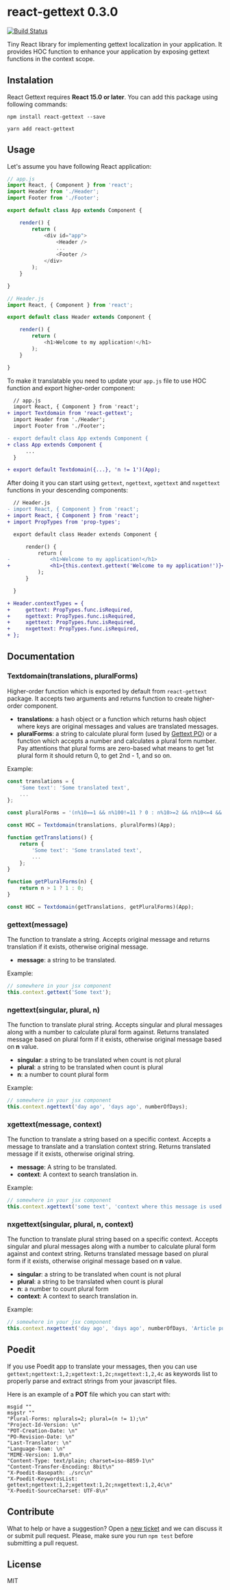 # react-gettext 0.3.0

[![Build Status](https://travis-ci.org/eugene-manuilov/react-gettext.svg?branch=master)](https://travis-ci.org/eugene-manuilov/react-gettext)

Tiny React library for implementing gettext localization in your application. It provides HOC function to enhance your application by exposing gettext functions in the context scope.

## Instalation

React Gettext requires **React 15.0 or later**. You can add this package using following commands:

```
npm install react-gettext --save
```

```
yarn add react-gettext
```

## Usage

Let's assume you have following React application:

```javascript
// app.js
import React, { Component } from 'react';
import Header from './Header';
import Footer from './Footer';

export default class App extends Component {

    render() {
        return (
            <div id="app">
                <Header />
                ...
                <Footer />
            </div>
        );
    }

}
```

```javascript
// Header.js
import React, { Component } from 'react';

export default class Header extends Component {

    render() {
        return (
            <h1>Welcome to my application!</h1>
        );
    }

}
```

To make it translatable you need to update your `app.js` file to use HOC function and export higher-order component:

```diff
  // app.js
  import React, { Component } from 'react';
+ import Textdomain from 'react-gettext';
  import Header from './Header';
  import Footer from './Footer';

- export default class App extends Component {
+ class App extends Component {
      ...
  }

+ export default Textdomain({...}, 'n != 1')(App);
```

After doing it you can start using `gettext`, `ngettext`, `xgettext` and `nxgettext` functions in your descending components:

```diff
  // Header.js
- import React, { Component } from 'react';
+ import React, { Component } from 'react';
+ import PropTypes from 'prop-types';

  export default class Header extends Component {

      render() {
          return (
-             <h1>Welcome to my application!</h1>
+             <h1>{this.context.gettext('Welcome to my application!')}</h1>
          );
      }

  }

+ Header.contextTypes = {
+     gettext: PropTypes.func.isRequired,
+     ngettext: PropTypes.func.isRequired,
+     xgettext: PropTypes.func.isRequired,
+     nxgettext: PropTypes.func.isRequired,
+ };
```

## Documentation

### Textdomain(translations, pluralForms)

Higher-order function which is exported by default from `react-gettext` package. It accepts two arguments and returns function to create higher-order component.

- **translations**: a hash object or a function which returns hash object where keys are original messages and values are translated messages.
- **pluralForms**: a string to calculate plural form (used by [Gettext PO](http://docs.translatehouse.org/projects/localization-guide/en/latest/l10n/pluralforms.html?id=l10n/pluralforms)) or a function which accepts a number and calculates a plural form number. Pay attentions that plural forms are zero-based what means to get 1st plural form it should return 0, to get 2nd - 1, and so on.

Example:

```javascript
const translations = {
    'Some text': 'Some translated text',
    ...
};

const pluralForms = '(n%10==1 && n%100!=11 ? 0 : n%10>=2 && n%10<=4 && (n%100<10 || n%100>=20) ? 1 : 2)'; // 3 plural forms for Russian, Belarusian, Bosnian, Croatian, Serbian, Ukrainian, etc.

const HOC = Textdomain(translations, pluralForms)(App);
```

```javascript
function getTranslations() {
    return {
        'Some text': 'Some translated text',
        ...
    };
}

function getPluralForms(n) {
    return n > 1 ? 1 : 0;
}

const HOC = Textdomain(getTranslations, getPluralForms)(App);
```

### gettext(message)

The function to translate a string. Accepts original message and returns translation if it exists, otherwise original message.

- **message**: a string to be translated.

Example:

```javascript
// somewhere in your jsx component
this.context.gettext('Some text');
```

### ngettext(singular, plural, n)

The function to translate plural string. Accepts singular and plural messages along with a number to calculate plural form against. Returns translated message based on plural form if it exists, otherwise original message based on **n** value.

- **singular**: a string to be translated when count is not plural
- **plural**: a string to be translated when count is plural
- **n**: a number to count plural form

Example:

```javascript
// somewhere in your jsx component
this.context.ngettext('day ago', 'days ago', numberOfDays);
```

### xgettext(message, context)

The function to translate a string based on a specific context. Accepts a message to translate and a translation context string. Returns translated message if it exists, otherwise original string.

- **message**: A string to be translated.
- **context**: A context to search translation in.

Example:

```javascript
// somewhere in your jsx component
this.context.xgettext('some text', 'context where this message is used');
```

### nxgettext(singular, plural, n, context)

The function to translate plural string based on a specific context. Accepts singular and plural messages along with a number to calculate plural form against and context string. Returns translated message based on plural form if it exists, otherwise original message based on **n** value.

- **singular**: a string to be translated when count is not plural
- **plural**: a string to be translated when count is plural
- **n**: a number to count plural form
- **context**: A context to search translation in.

Example:

```javascript
// somewhere in your jsx component
this.context.nxgettext('day ago', 'days ago', numberOfDays, 'Article publish date');
```

## Poedit

If you use Poedit app to translate your messages, then you can use `gettext;ngettext:1,2;xgettext:1,2c;nxgettext:1,2,4c` as keywords list to properly parse and extract strings from your javascript files.

Here is an example of a **POT** file which you can start with:

```
msgid ""
msgstr ""
"Plural-Forms: nplurals=2; plural=(n != 1);\n"
"Project-Id-Version: \n"
"POT-Creation-Date: \n"
"PO-Revision-Date: \n"
"Last-Translator: \n"
"Language-Team: \n"
"MIME-Version: 1.0\n"
"Content-Type: text/plain; charset=iso-8859-1\n"
"Content-Transfer-Encoding: 8bit\n"
"X-Poedit-Basepath: ./src\n"
"X-Poedit-KeywordsList: gettext;ngettext:1,2;xgettext:1,2c;nxgettext:1,2,4c\n"
"X-Poedit-SourceCharset: UTF-8\n"
```

## Contribute

What to help or have a suggestion? Open a [new ticket](https://github.com/eugene-manuilov/react-gettext/issues/new) and we can discuss it or submit pull request. Please, make sure you run `npm test` before submitting a pull request.

## License

MIT
